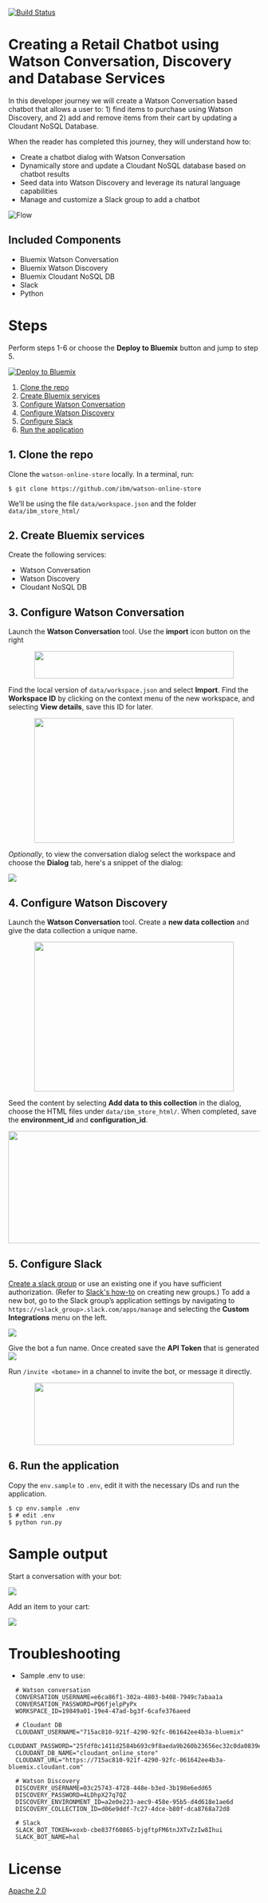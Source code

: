 [![Build Status](https://travis-ci.org/IBM/watson-online-store.svg?branch=master)](https://travis-ci.org/IBM/watson-online-store)

# Creating a Retail Chatbot using Watson Conversation, Discovery and Database Services

In this developer journey we will create a Watson Conversation based chatbot
that allows a user to: 1) find items to purchase using Watson Discovery, and
2) add and remove items from their cart by updating a Cloudant NoSQL Database.

When the reader has completed this journey, they will understand how to:

* Create a chatbot dialog with Watson Conversation
* Dynamically store and update a Cloudant NoSQL database based on chatbot results
* Seed data into Watson Discovery and leverage its natural language capabilities
* Manage and customize a Slack group to add a chatbot

![Flow](doc/source/images/architecture.png)

## Included Components
- Bluemix Watson Conversation
- Bluemix Watson Discovery
- Bluemix Cloudant NoSQL DB
- Slack
- Python

# Steps

Perform steps 1-6 or choose the **Deploy to Bluemix** button and jump to step 5.

[![Deploy to Bluemix](https://bluemix.net/deploy/button.png)](https://bluemix.net/deploy?repository=https://github.com/ibm/watson-online-store)

1. [Clone the repo](#1-clone-the-repo)
2. [Create Bluemix services](#2-create-bluemix-services)
3. [Configure Watson Conversation](#3-configure-watson-conversation)
4. [Configure Watson Discovery](#4-configure-watson-discovery)
5. [Configure Slack](#5-configure-slack)
6. [Run the application](#6-run-the-application)

## 1. Clone the repo

Clone the `watson-online-store` locally. In a terminal, run:

  `$ git clone https://github.com/ibm/watson-online-store`

We’ll be using the file `data/workspace.json` and the folder `data/ibm_store_html/`

## 2. Create Bluemix services

Create the following services:

  * Watson Conversation
  * Watson Discovery
  * Cloudant NoSQL DB

## 3. Configure Watson Conversation

Launch the **Watson Conversation** tool. Use the **import** icon button on the right

<p align="center">
  <img width="400" height="55" src="doc/source/images/import_conversation_workspace.png">
</p>

Find the local version of `data/workspace.json` and select **Import**. Find the
**Workspace ID** by clicking on the context menu of the new workspace, and selecting
**View details**, save this ID for later.

<p align="center">
  <img width="400" height="250" src="doc/source/images/open_conversation_menu.png">
</p>

*Optionally*, to view the conversation dialog select the workspace and choose the
**Dialog** tab, here's a snippet of the dialog:

![](doc/source/images/dialog.png)

## 4. Configure Watson Discovery

Launch the **Watson Conversation** tool. Create a **new data collection** and give the data
collection a unique name.

<p align="center">
  <img width="400" height="300" src="doc/source/images/name_discovery.png">
</p>

Seed the content by selecting **Add data to this collection** in the dialog,
choose the HTML files under `data/ibm_store_html/`. When completed, save the
**environment_id** and **configuration_id**.

<p align="center">
  <img width="800" height="225" src="doc/source/images/view_discovery_ids.png">
</p>

## 5. Configure Slack

[Create a slack group](https://slack.com/create) or use an existing one if you
have sufficient authorization. (Refer to [Slack's how-to](https://get.slack.help/hc/en-us/articles/206845317-Create-a-Slack-team)
on creating new groups.) To add a new bot, go to the Slack group’s application settings
by navigating to `https://<slack_group>.slack.com/apps/manage` and selecting the
**Custom Integrations** menu on the left.

![](doc/source/images/manage_slack_settings.png)

Give the bot a fun name. Once created save the **API Token** that is generated
![](doc/source/images/view_bot_token.png)

Run `/invite <botame>` in a channel to invite the bot, or message it directly.

<p align="center">
  <img width="400" height="125" src="doc/source/images/invite_bot.png">
</p>

## 6. Run the application

Copy the `env.sample` to `.env`, edit it with the necessary IDs and run the application.

```
$ cp env.sample .env
$ # edit .env
$ python run.py
```

# Sample output

Start a conversation with your bot:

![](doc/source/images/convo_init.png)

Add an item to your cart:

![](doc/source/images/convo_add.png)

# Troubleshooting

* Sample .env to use:

```
  # Watson conversation
  CONVERSATION_USERNAME=e6ca86f1-302a-4803-b408-7949c7abaa1a
  CONVERSATION_PASSWORD=PQ6fjelpPyPx
  WORKSPACE_ID=19849a01-19e4-47ad-bg3f-6cafe376aeed

  # Cloudant DB
  CLOUDANT_USERNAME="715ac810-921f-4290-92fc-061642ee4b3a-bluemix"
  CLOUDANT_PASSWORD="25fdf0c1411d2584b693c9f8aeda9b260b23656ec32c0da0839ed1cf7c2bd594"
  CLOUDANT_DB_NAME="cloudant_online_store"
  CLOUDANT_URL="https://715ac810-921f-4290-92fc-061642ee4b3a-bluemix.cloudant.com"

  # Watson Discovery
  DISCOVERY_USERNAME=03c25743-4728-448e-b3ed-3b198e6edd65
  DISCOVERY_PASSWORD=4LDhpX27q7QZ
  DISCOVERY_ENVIRONMENT_ID=a2e0e223-aec9-458e-95b5-d4d618e1ae6d
  DISCOVERY_COLLECTION_ID=d06e9ddf-7c27-4dce-b80f-dca8768a72d8

  # Slack
  SLACK_BOT_TOKEN=xoxb-cbe837f60865-bjgftpFM6tnJXTvZzIw8Ihui
  SLACK_BOT_NAME=hal
```

# License

[Apache 2.0](LICENSE.txt)
